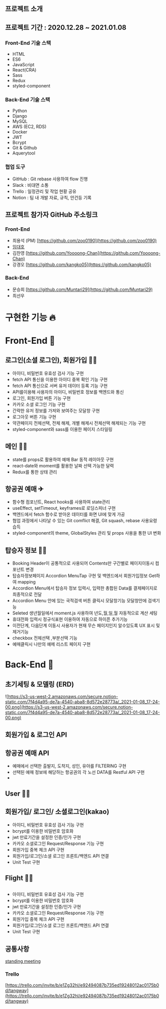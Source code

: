 ## 프로젝트 소개

## 프로젝트 기간 : 2020.12.28 ~ 2021.01.08

### Front-End 기술 스택

- HTML
- ES6
- JavaScript
- React(CRA)
- Sass
- Redux
- styled-component

### Back-End 기술 스택

- Python
- Django
- MySQL
- AWS (EC2, RDS)
- Docker
- JWT
- Bcrypt
- Git & Github
- Aquerytool

### 협업 도구

- GitHub : Git rebase 사용하여 flow 진행
- Slack : 비대면 소통
- Trello : 일정관리 및 작업 현황 공유
- Notion : 팀 내 개발 자료, 규칙, 안건등 기록

## 프로젝트 참가자 GitHub 주소링크

### Front-End

- 최용석 (PM) [https://github.com/zoo0190](https://github.com/zoo0190)
- [임대호](https://github.com/ingdaeho)
- 김찬영  [https://github.com/Yoooong-Chan](https://github.com/Yoooong-Chan)
- 강경오  [https://github.com/kangko05](https://github.com/kangko05)

### Back-End

- 문승희 [https://github.com/Muntari29](https://github.com/Muntari29)
- 최선우

# 구현한 기능 🔥

# Front-End  🤞

## 로그인(소셜 로그인), 회원가입 🙆‍♂️

- 아이디, 비밀번호 유효성 검사 기능 구현
- fetch API 통신을 이용한 아이디 중복 확인 기능 구현
- fetch API 통신으로 서버 유저 데이터 등록 기능 구현
- API를이용해 사용자의 아이디, 비밀번호 정보를 백엔드와 통신
- 로그인, 회원가입 버튼 기능 구현
- 카카오 소셜 로그인 기능 구현
- 간략한 유저 정보를 가져와 보여주는 모달창 구현
- 로그아웃 버튼 기능 구현
- 약관페이지 전체선택, 전체 해제, 개별 해제시 전체선택 해제되는 기능 구현
- styled-component와 sass를 이용한 페이지 스타일링

## 메인  🙋‍♂️

- state를 props로 활용하여 예매 Bar 동적 레이아웃 구현
- react-date와 moment를 활용한 날짜 선택 가능한 달력
- Redux를 통한 상태 관리

## 항공권 예매 ✈

- 함수형 컴포넌트, React hooks를 사용하여 state관리
- useEffect, setTimeout, keyframes로 로딩스피너 구현
- 백엔드에서 fetch 함수로 받아온 데이터를 화면 UI에 맞게 가공
- 협업 과정에서 나타날 수 있는 Git comflict 해결, Git squash, rebase 사용요령 습득
- styled-component의 theme, GlobalStyles 관리 및 props 사용을 통한 UI 변화

## 탑승자 정보 🤦‍♂️

- Booking Header이 공통적으로 사용되어 Contents만 구간별로 페이지이동시 컴포넌트 변경
- 탑승자정보페이지 Accordion MenuTap 구현 및 백엔드에서 회원가입정보 Get하여 mapping
- Accordion Menu에서 탑승자 정보 입력시, 입력한 총합된 Data를 결제페이지로 최종적으로 전달
- Accordion Menu 안에 있는 국적검색 버튼 클릭시 모달창기능 모달창안에 검색기능
- Seleted 생년월일에서 moment.js 사용하여 년도,월,일,월 자동적으로 계산 세팅
- 휴대전화 입력시 정규식표현 이용하여 자동으로 하이픈 추가기능
- 이전단계, 다음단계 이동시 사용자가 현재 무슨 페이지인지 알수있도록 UX 표시 및 제거기능
- checkbox 전체선택 ,부분선택 기능
- 예매클릭시 나만의 예메 리스트 페이지 구현

# Back-End 🤞

## 초기세팅 & 모델링 (ERD)
![https://s3-us-west-2.amazonaws.com/secure.notion-static.com/7f4d4a95-de7a-4540-aba8-8d572e28773a/_2021-01-08_17-24-00.png](https://s3-us-west-2.amazonaws.com/secure.notion-static.com/7f4d4a95-de7a-4540-aba8-8d572e28773a/_2021-01-08_17-24-00.png)

## 회원가입 & 로그인 API

## 항공권 예매 API

- 예매에서 선택한 출발지, 도착지, 성인, 유아를 FILTERING 구현
- 선택된 예매 정보에 해당하는 항공권의 각 노선 DATA를 Restful API 구현
- 

## User 🙆‍♂️

## 회원가입/ 로그인/ 소셜로그인(kakao)

- 아이디, 비밀번호 유효성 검사 기능 구현
- bcrypt를 이용한 비밀번호 암호화
- jwt 만료기간을 설정한 인증/인가 구현
- 카카오 소셜로그인 Request/Response 기능 구현
- 회원가입 중복 체크 API 구현
- 회원가입/로그인/소셜 로그인 프론트/백엔드 API 연결
- Unit Test 구현

## Flight  🙆‍♂️

## 

- 아이디, 비밀번호 유효성 검사 기능 구현
- bcrypt를 이용한 비밀번호 암호화
- jwt 만료기간을 설정한 인증/인가 구현
- 카카오 소셜로그인 Request/Response 기능 구현
- 회원가입 중복 체크 API 구현
- 회원가입/로그인/소셜 로그인 프론트/백엔드 API 연결
- Unit Test 구현

## 공통사항

[standing meeting](https://www.notion.so/e20a375a8fc24044b31bec315740a33a)

### Trello

[https://trello.com/invite/b/e1Zg32hl/e92494087b735ed19248012ac0175b0d/tangway](https://trello.com/invite/b/e1Zg32hl/e92494087b735ed19248012ac0175b0d/tangway)
